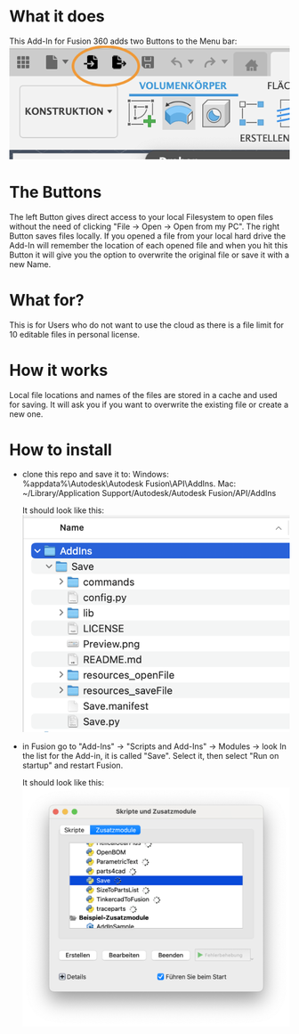 # What it does
This Add-In for Fusion 360 adds two Buttons to the Menu bar:
![Preview](https://github.com/aeneasw/Fusion-local-files/blob/main/Preview.png?raw=true)

# The Buttons
The left Button gives direct access to your local Filesystem to open files without the need of clicking "File -> Open -> Open from my PC".
The right Button saves files locally. If you opened a file from your local hard drive the Add-In will remember the location of each opened file and when you hit this Button it will give you the option to overwrite the original file or save it with a new Name.

# What for?
This is for Users who do not want to use the cloud as there is a file limit for 10 editable files in personal license.

# How it works
Local file locations and names of the files are stored in a cache and used for saving. It will ask you if you want to overwrite the existing file or create a new one.

# How to install
- clone this repo and save it to:
  Windows: %appdata%\Autodesk\Autodesk Fusion\API\AddIns.
  Mac: ~/Library/Application Support/Autodesk/Autodesk Fusion/API/AddIns

  It should look like this:
  ![Preview](https://github.com/aeneasw/Fusion-local-files/blob/main/fileExample.png?raw=true)

- in Fusion go to "Add-Ins" -> "Scripts and Add-Ins" -> Modules -> look In the list for the Add-in, it is called "Save". Select it, then select "Run on startup" and restart Fusion.

  It should look like this:
  ![Preview](https://github.com/aeneasw/Fusion-local-files/blob/main/fusionExample.png?raw=true)

